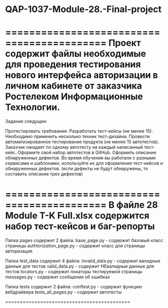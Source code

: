 # QAP-1037-Module-28.-Final-project
===========================================
Проект содержит файлы необходимые для проведения тестирования нового интерфейса авторизации в личном кабинете от заказчика Ростелеком Информационные Технологии.
===========================================
Задание следущее:

Протестировать требования.
Разработать тест-кейсы (не менее 15). Необходимо применить несколько техник тест-дизайна.
Провести автоматизированное тестирование продукта (не менее 15 автотестов). Заказчик ожидает по одному автотесту на каждый написанный тест-кейс. Оформите свой набор автотестов в GitHub.
Оформить описание обнаруженных дефектов. Во время обучения вы работали с разными сервисами и шаблонами, используйте их для оформления тест-кейсов и обнаруженных дефектов. (если дефекты не будут обнаружены, то составить описание трех дефектов)

===========================================
В файле 28 Module T-K Full.xlsx содержится набор тест-кейсов и баг-репорты
===========================================
Папка pages содержит 2 файла:
  base_page.py - содержит базовый класс страницы
  authtorization_page.py - содержит класс для страницы авторизация
  
Папка test_data содержит 4 файла: 
  invalid_data.py - содержит валидные данные для тестов
  valid_data.py - содержит НЕвалидные данные для тестов
  locators.py - содержит локаторы тестируемой страницы
  messages.py - содержит сообщения об ошибках
  
Папка tests содержит 2 файла: 
  conftest.py - содержит функцию вебдрайвера
  tests_all_pages.py - содержит автотесты
  
===========================================
